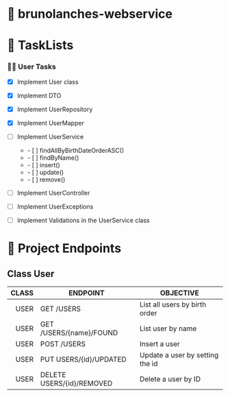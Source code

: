 # 🎯 brunolanches-webservice



# 📝 TaskLists

### 🧔🏻  User Tasks

- [X] Implement User class
- [X] Implement DTO
- [X] Implement UserRepository
- [X] Implement UserMapper
- [ ] Implement UserService
      <ul>
  <li> - [ ] findAllByBirthDateOrderASC()</li>
    <li> - [ ] findByName()</li>
    <li> - [ ] insert()</li>
    <li> - [ ] update()</li>
    <li> - [ ] remove()</li>
  </ul>
- [ ] Implement UserController
- [ ] Implement UserExceptions
- [ ] Implement Validations in the UserService class




# 📌 Project Endpoints

## Class User

| CLASS 	| ENDPOINT                	| OBJECTIVE                       	|
|------:	|-------------------------	|---------------------------------	|
| USER  	| GET /USERS              	| List all users by birth order   	|
| USER  	| GET /USERS/{name}/FOUND 	| List user by name               	|
| USER  	| POST /USERS               | Insert a user                   	|
| USER  	| PUT USERS/{id}/UPDATED    | Update a user by setting the id 	|
| USER  	| DELETE USERS/{id}/REMOVED | Delete a user by ID 	            | 

